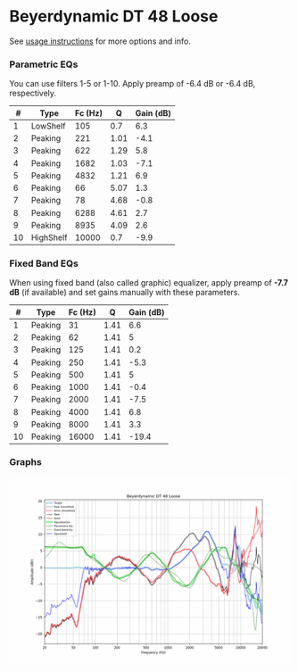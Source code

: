 # Beyerdynamic DT 48 Loose
See [usage instructions](https://github.com/jaakkopasanen/AutoEq#usage) for more options and info.

### Parametric EQs
You can use filters 1-5 or 1-10. Apply preamp of -6.4 dB or -6.4 dB, respectively.

|   # | Type      |   Fc (Hz) |    Q |   Gain (dB) |
|-----|-----------|-----------|------|-------------|
|   1 | LowShelf  |       105 | 0.7  |         6.3 |
|   2 | Peaking   |       221 | 1.01 |        -4.1 |
|   3 | Peaking   |       622 | 1.29 |         5.8 |
|   4 | Peaking   |      1682 | 1.03 |        -7.1 |
|   5 | Peaking   |      4832 | 1.21 |         6.9 |
|   6 | Peaking   |        66 | 5.07 |         1.3 |
|   7 | Peaking   |        78 | 4.68 |        -0.8 |
|   8 | Peaking   |      6288 | 4.61 |         2.7 |
|   9 | Peaking   |      8935 | 4.09 |         2.6 |
|  10 | HighShelf |     10000 | 0.7  |        -9.9 |

### Fixed Band EQs
When using fixed band (also called graphic) equalizer, apply preamp of **-7.7 dB** (if available) and set gains manually with these parameters.

|   # | Type    |   Fc (Hz) |    Q |   Gain (dB) |
|-----|---------|-----------|------|-------------|
|   1 | Peaking |        31 | 1.41 |         6.6 |
|   2 | Peaking |        62 | 1.41 |         5   |
|   3 | Peaking |       125 | 1.41 |         0.2 |
|   4 | Peaking |       250 | 1.41 |        -5.3 |
|   5 | Peaking |       500 | 1.41 |         5   |
|   6 | Peaking |      1000 | 1.41 |        -0.4 |
|   7 | Peaking |      2000 | 1.41 |        -7.5 |
|   8 | Peaking |      4000 | 1.41 |         6.8 |
|   9 | Peaking |      8000 | 1.41 |         3.3 |
|  10 | Peaking |     16000 | 1.41 |       -19.4 |

### Graphs
![](./Beyerdynamic%20DT%2048%20Loose.png)
